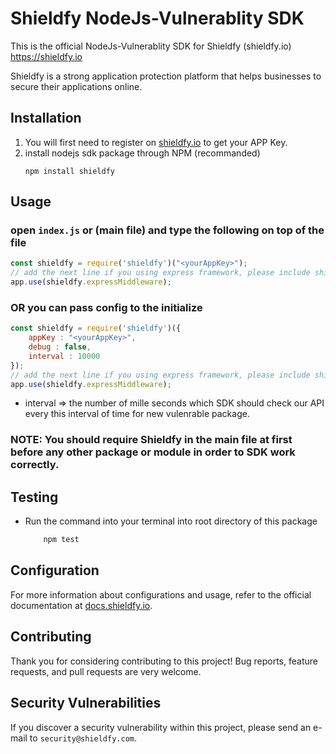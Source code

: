 # Shieldfy NodeJs-Vulnerablity SDK 

This is the official NodeJs-Vulnerablity SDK for Shieldfy (shieldfy.io) https://shieldfy.io

Shieldfy is a strong application protection platform that helps businesses to secure their applications online.

## Installation

1. You will first need to register on [shieldfy.io](https://shieldfy.io/) to get your APP Key.
2. install nodejs sdk package through NPM (recommanded)
    ```
    npm install shieldfy
    ```

## Usage

### open `index.js` or (main file) and type the following **on top of the file**

```js
const shieldfy = require('shieldfy')("<yourAppKey>");
// add the next line if you using express framework, please include shieldfy middleware as following for more protaction and performance.
app.use(shieldfy.expressMiddleware);
```

### OR you can pass config to the initialize

```js
const shieldfy = require('shieldfy')({
    appKey : "<yourAppKey>",
    debug : false,
    interval : 10000
});
// add the next line if you using express framework, please include shieldfy middleware as following for more protaction and performance.
app.use(shieldfy.expressMiddleware);
```
- interval => the number of mille seconds which SDK should check our API every this interval of time for new vulenrable package.


### NOTE: You should require Shieldfy in the main file at first before any other package or module in order to SDK work correctly.

    

## Testing

* Run the command into your terminal into root directory of this package
    ```bash
        npm test
    ```

## Configuration

For more information about configurations and usage, refer to the official documentation at [docs.shieldfy.io](#).

## Contributing

Thank you for considering contributing to this project!
Bug reports, feature requests, and pull requests are very welcome.


## Security Vulnerabilities

If you discover a security vulnerability within this project, please send an e-mail to `security@shieldfy.com`.
